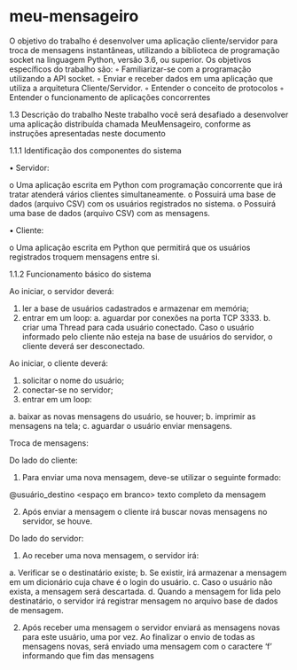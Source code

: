 # meu-mensageiro

O objetivo do trabalho é desenvolver uma aplicação cliente/servidor para troca de mensagens 
instantâneas, utilizando a biblioteca de programação socket na linguagem Python, versão 3.6, ou superior.
Os objetivos específicos do trabalho são:
◦ Familiarizar-se com a programação utilizando a API socket.
◦ Enviar e receber dados em uma aplicação que utiliza a arquitetura Cliente/Servidor.
◦ Entender o conceito de protocolos
◦ Entender o funcionamento de aplicações concorrentes

1.3 Descrição do trabalho
Neste trabalho você será desafiado a desenvolver uma aplicação distribuída chamada MeuMensageiro,
conforme as instruções apresentadas neste documento

1.1.1 Identificação dos componentes do sistema

• Servidor: 

o Uma aplicação escrita em Python com programação concorrente que irá tratar atenderá vários 
clientes simultaneamente.
o Possuirá uma base de dados (arquivo CSV) com os usuários registrados no sistema.
o Possuirá uma base de dados (arquivo CSV) com as mensagens.

• Cliente: 

o Uma aplicação escrita em Python que permitirá que os usuários registrados troquem 
mensagens entre si.

1.1.2 Funcionamento básico do sistema

Ao iniciar, o servidor deverá:

1. ler a base de usuários cadastrados e armazenar em memória;
2. entrar em um loop:
a. aguardar por conexões na porta TCP 3333. 
b. criar uma Thread para cada usuário conectado. Caso o usuário informado pelo cliente não 
esteja na base de usuários do servidor, o cliente deverá ser desconectado.

Ao iniciar, o cliente deverá:

1. solicitar o nome do usuário;
2. conectar-se no servidor;
3. entrar em um loop:

  a. baixar as novas mensagens do usuário, se houver;
  b. imprimir as mensagens na tela;
  c. aguardar o usuário enviar mensagens.
  
Troca de mensagens:

Do lado do cliente:

1. Para enviar uma nova mensagem, deve-se utilizar o seguinte formado:

@usuário_destino <espaço em branco> texto completo da mensagem <enter>

2. Após enviar a mensagem o cliente irá buscar novas mensagens no servidor, se houve.

Do lado do servidor:

1. Ao receber uma nova mensagem, o servidor irá:

  a. Verificar se o destinatário existe;
  b. Se existir, irá armazenar a mensagem em um dicionário cuja chave é o login do 
usuário.
  c. Caso o usuário não exista, a mensagem será descartada.
  d. Quando a mensagem for lida pelo destinatário, o servidor irá registrar mensagem no 
arquivo base de dados de mensagem.

2. Após receber uma mensagem o servidor enviará as mensagens novas para este usuário, uma 
por vez. Ao finalizar o envio de todas as mensagens novas, será enviado uma mensagem com 
o caractere ‘f’ informando que fim das mensagens
